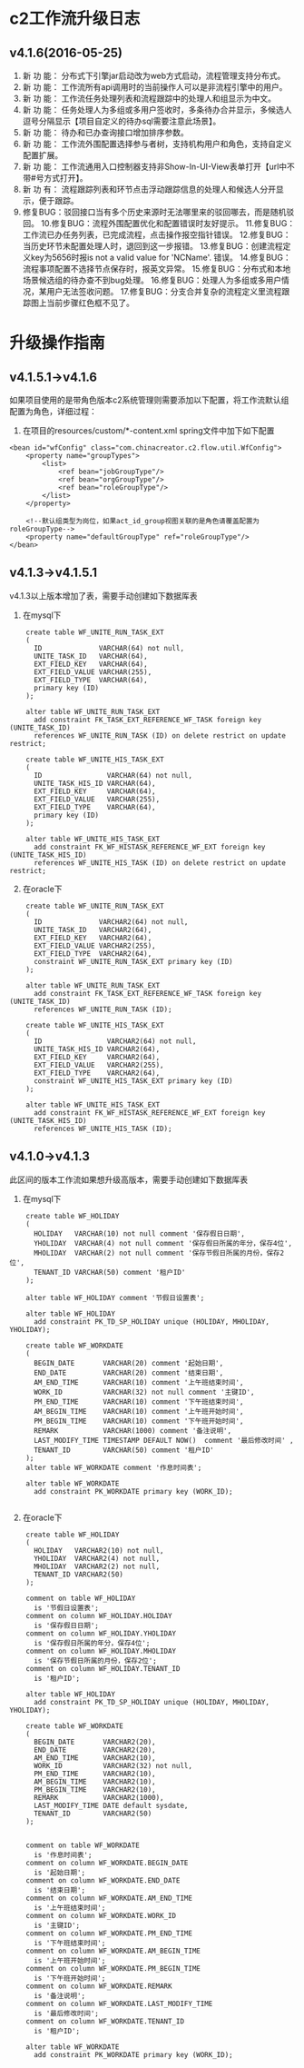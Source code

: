 # c2工作流升级日志

## v4.1.6(2016-05-25)

1. 新 功 能：  分布式下引擎jar启动改为web方式启动，流程管理支持分布式。
2. 新 功 能：  工作流所有api调用时的当前操作人可以是非流程引擎中的用户。
3. 新 功 能：  工作流任务处理列表和流程跟踪中的处理人和组显示为中文。
4. 新 功 能：  任务处理人为多组或多用户签收时，多条待办合并显示，多候选人逗号分隔显示【项目自定义的待办sql需要注意此场景】。
5. 新 功 能：  待办和已办查询接口增加排序参数。
6. 新 功 能：  工作流外围配置选择参与者树，支持机构用户和角色，支持自定义配置扩展。
7. 新 功 能：  工作流通用入口控制器支持非Show-In-UI-View表单打开【url中不带#号方式打开】。
8. 新 功 有：  流程跟踪列表和环节点击浮动跟踪信息的处理人和候选人分开显示，便于跟踪。
9. 修复BUG：驳回接口当有多个历史来源时无法哪里来的驳回哪去，而是随机驳回。
10.修复BUG：流程外围配置优化和配置错误时友好提示。
11.修复BUG：工作流已办任务列表，已完成流程，点击操作报空指针错误。
12.修复BUG：当历史环节未配置处理人时，退回到这一步报错。
13.修复BUG：创建流程定义key为5656时报is not a valid value for 'NCName'. 错误。
14.修复BUG：流程事项配置不选择节点保存时，报英文异常。
15.修复BUG：分布式和本地场景候选组的待办查不到bug处理。
16.修复BUG：处理人为多组或多用户情况，某用户无法签收问题。
17.修复BUG：分支合并复杂的流程定义里流程跟踪图上当前步骤红色框不见了。


# 升级操作指南

## v4.1.5.1->v4.1.6

如果项目使用的是带角色版本c2系统管理则需要添加以下配置，将工作流默认组配置为角色，详细过程：

1. 在项目的resources/custom/*-content.xml spring文件中加下如下配置
```
<bean id="wfConfig" class="com.chinacreator.c2.flow.util.WfConfig">
	<property name="groupTypes">
		<list>
			<ref bean="jobGroupType"/>
			<ref bean="orgGroupType"/>
			<ref bean="roleGroupType"/>
		</list>
	</property>
	
	<!--默认组类型为岗位，如果act_id_group视图关联的是角色请覆盖配置为roleGroupType-->
	<property name="defaultGroupType" ref="roleGroupType"/>
</bean>
``` 

## v4.1.3->v4.1.5.1

v4.1.3以上版本增加了表，需要手动创建如下数据厍表

1. 在mysql下
```
	create table WF_UNITE_RUN_TASK_EXT
	(
	  ID              VARCHAR(64) not null,
	  UNITE_TASK_ID   VARCHAR(64),
	  EXT_FIELD_KEY   VARCHAR(64),
	  EXT_FIELD_VALUE VARCHAR(255),
	  EXT_FIELD_TYPE  VARCHAR(64),
	  primary key (ID)
	);
	
	alter table WF_UNITE_RUN_TASK_EXT
	  add constraint FK_TASK_EXT_REFERENCE_WF_TASK foreign key (UNITE_TASK_ID)
	  references WF_UNITE_RUN_TASK (ID) on delete restrict on update restrict;
	  
	create table WF_UNITE_HIS_TASK_EXT
	(
	  ID                VARCHAR(64) not null,
	  UNITE_TASK_HIS_ID VARCHAR(64),
	  EXT_FIELD_KEY     VARCHAR(64),
	  EXT_FIELD_VALUE   VARCHAR(255),
	  EXT_FIELD_TYPE    VARCHAR(64),
	  primary key (ID)
	);
	  
	alter table WF_UNITE_HIS_TASK_EXT
	  add constraint FK_WF_HISTASK_REFERENCE_WF_EXT foreign key (UNITE_TASK_HIS_ID)
	  references WF_UNITE_HIS_TASK (ID) on delete restrict on update restrict;

```

2. 在oracle下
```
	create table WF_UNITE_RUN_TASK_EXT
	(
	  ID              VARCHAR2(64) not null,
	  UNITE_TASK_ID   VARCHAR2(64),
	  EXT_FIELD_KEY   VARCHAR2(64),
	  EXT_FIELD_VALUE VARCHAR2(255),
	  EXT_FIELD_TYPE  VARCHAR2(64),
	  constraint WF_UNITE_RUN_TASK_EXT primary key (ID)
	);
	
	alter table WF_UNITE_RUN_TASK_EXT
	  add constraint FK_TASK_EXT_REFERENCE_WF_TASK foreign key (UNITE_TASK_ID)
	  references WF_UNITE_RUN_TASK (ID);
	  
	create table WF_UNITE_HIS_TASK_EXT
	(
	  ID                VARCHAR2(64) not null,
	  UNITE_TASK_HIS_ID VARCHAR2(64),
	  EXT_FIELD_KEY     VARCHAR2(64),
	  EXT_FIELD_VALUE   VARCHAR2(255),
	  EXT_FIELD_TYPE    VARCHAR2(64),
	  constraint WF_UNITE_HIS_TASK_EXT primary key (ID)
	);
	  
	alter table WF_UNITE_HIS_TASK_EXT
	  add constraint FK_WF_HISTASK_REFERENCE_WF_EXT foreign key (UNITE_TASK_HIS_ID)
	  references WF_UNITE_HIS_TASK (ID);
```

## v4.1.0->v4.1.3

此区间的版本工作流如果想升级高版本，需要手动创建如下数据厍表

1. 在mysql下
```
	create table WF_HOLIDAY
	(
	  HOLIDAY   VARCHAR(10) not null comment '保存假日日期',
	  YHOLIDAY  VARCHAR(4) not null comment '保存假日所属的年分，保存4位',
	  MHOLIDAY  VARCHAR(2) not null comment '保存节假日所属的月份，保存2位',
	  TENANT_ID VARCHAR(50) comment '租户ID'
	);
	
	alter table WF_HOLIDAY comment '节假日设置表';
	  
	alter table WF_HOLIDAY
	  add constraint PK_TD_SP_HOLIDAY unique (HOLIDAY, MHOLIDAY, YHOLIDAY);
	  
	create table WF_WORKDATE
	(
	  BEGIN_DATE       VARCHAR(20) comment '起始日期',
	  END_DATE         VARCHAR(20) comment '结束日期',
	  AM_END_TIME      VARCHAR(10) comment '上午班结束时间',
	  WORK_ID          VARCHAR(32) not null comment '主键ID',
	  PM_END_TIME      VARCHAR(10) comment '下午班结束时间',
	  AM_BEGIN_TIME    VARCHAR(10) comment '上午班开始时间',
	  PM_BEGIN_TIME    VARCHAR(10) comment '下午班开始时间',
	  REMARK           VARCHAR(1000) comment '备注说明',
	  LAST_MODIFY_TIME TIMESTAMP DEFAULT NOW()  comment '最后修改时间' ,
	  TENANT_ID        VARCHAR(50) comment '租户ID'
	);
	alter table WF_WORKDATE comment '作息时间表';
	
	alter table WF_WORKDATE
	  add constraint PK_WORKDATE primary key (WORK_ID);
  
```

2. 在oracle下

```
	create table WF_HOLIDAY
	(
	  HOLIDAY   VARCHAR2(10) not null,
	  YHOLIDAY  VARCHAR2(4) not null,
	  MHOLIDAY  VARCHAR2(2) not null,
	  TENANT_ID VARCHAR2(50)
	);
	
	comment on table WF_HOLIDAY
	  is '节假日设置表';
	comment on column WF_HOLIDAY.HOLIDAY
	  is '保存假日日期';
	comment on column WF_HOLIDAY.YHOLIDAY
	  is '保存假日所属的年分，保存4位';
	comment on column WF_HOLIDAY.MHOLIDAY
	  is '保存节假日所属的月份，保存2位';
	comment on column WF_HOLIDAY.TENANT_ID
	  is '租户ID';
	  
	alter table WF_HOLIDAY
	  add constraint PK_TD_SP_HOLIDAY unique (HOLIDAY, MHOLIDAY, YHOLIDAY);
	
	create table WF_WORKDATE
	(
	  BEGIN_DATE       VARCHAR2(20),
	  END_DATE         VARCHAR2(20),
	  AM_END_TIME      VARCHAR2(10),
	  WORK_ID          VARCHAR2(32) not null,
	  PM_END_TIME      VARCHAR2(10),
	  AM_BEGIN_TIME    VARCHAR2(10),
	  PM_BEGIN_TIME    VARCHAR2(10),
	  REMARK           VARCHAR2(1000),
	  LAST_MODIFY_TIME DATE default sysdate,
	  TENANT_ID        VARCHAR2(50)
	);
	
	
	comment on table WF_WORKDATE
	  is '作息时间表';
	comment on column WF_WORKDATE.BEGIN_DATE
	  is '起始日期';
	comment on column WF_WORKDATE.END_DATE
	  is '结束日期';
	comment on column WF_WORKDATE.AM_END_TIME
	  is '上午班结束时间';
	comment on column WF_WORKDATE.WORK_ID
	  is '主键ID';
	comment on column WF_WORKDATE.PM_END_TIME
	  is '下午班结束时间';
	comment on column WF_WORKDATE.AM_BEGIN_TIME
	  is '上午班开始时间';
	comment on column WF_WORKDATE.PM_BEGIN_TIME
	  is '下午班开始时间';
	comment on column WF_WORKDATE.REMARK
	  is '备注说明';
	comment on column WF_WORKDATE.LAST_MODIFY_TIME
	  is '最后修改时间';
	comment on column WF_WORKDATE.TENANT_ID
	  is '租户ID';
	  
	alter table WF_WORKDATE
	  add constraint PK_WORKDATE primary key (WORK_ID);

```